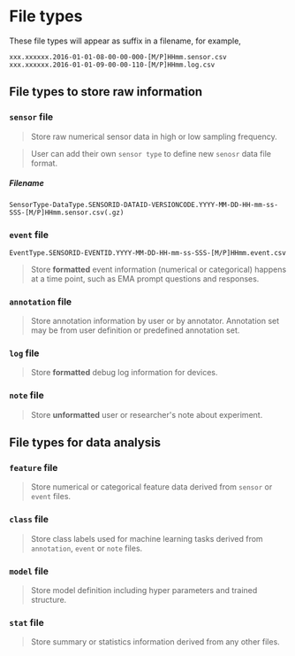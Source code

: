 # File types

These file types will appear as suffix in a filename, for example,

    xxx.xxxxxx.2016-01-01-08-00-00-000-[M/P]HHmm.sensor.csv
    xxx.xxxxxx.2016-01-01-09-00-00-110-[M/P]HHmm.log.csv

## File types to store raw information

### `sensor` file

> Store raw numerical sensor data in high or low sampling frequency.

> User can add their own `sensor type` to define new `senosr` data file format.

##### Filename
```
SensorType-DataType.SENSORID-DATAID-VERSIONCODE.YYYY-MM-DD-HH-mm-ss-SSS-[M/P]HHmm.sensor.csv(.gz)
```


### `event` file
```
EventType.SENSORID-EVENTID.YYYY-MM-DD-HH-mm-ss-SSS-[M/P]HHmm.event.csv
```
> Store **formatted** event information (numerical or categorical) happens at a time point, such as EMA prompt questions and responses.

### `annotation` file

> Store annotation information by user or by annotator. Annotation set may be from user definition or predefined annotation set.

### `log` file

> Store **formatted** debug log information for devices.

### `note` file

> Store **unformatted** user or researcher's note about experiment.

## File types for data analysis

### `feature` file

> Store numerical or categorical feature data derived from `sensor` or `event` files.

### `class` file

> Store class labels used for machine learning tasks derived from `annotation`, `event` or `note` files.

### `model` file

> Store model definition including hyper parameters and trained structure.

### `stat` file

> Store summary or statistics information derived from any other files.
